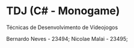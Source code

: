 # TDJ (C# - Monogame)
Técnicas de Desenvolvimento de Vídeojogos

Bernardo Neves - 23494; Nicolae Malai - 23495;
